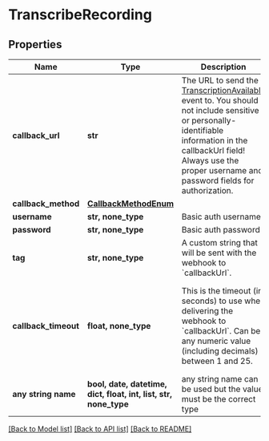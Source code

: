 # TranscribeRecording


## Properties
Name | Type | Description | Notes
------------ | ------------- | ------------- | -------------
**callback_url** | **str** | The URL to send the [TranscriptionAvailable](/docs/voice/webhooks/transcriptionAvailable) event to. You should not include sensitive or personally-identifiable information in the callbackUrl field! Always use the proper username and password fields for authorization. | [optional] 
**callback_method** | [**CallbackMethodEnum**](CallbackMethodEnum.md) |  | [optional] 
**username** | **str, none_type** | Basic auth username. | [optional] 
**password** | **str, none_type** | Basic auth password. | [optional] 
**tag** | **str, none_type** | A custom string that will be sent with the webhook to &#x60;callbackUrl&#x60;. | [optional] 
**callback_timeout** | **float, none_type** | This is the timeout (in seconds) to use when delivering the webhook to &#x60;callbackUrl&#x60;. Can be any numeric value (including decimals) between 1 and 25. | [optional]  if omitted the server will use the default value of 15
**any string name** | **bool, date, datetime, dict, float, int, list, str, none_type** | any string name can be used but the value must be the correct type | [optional]

[[Back to Model list]](../README.md#documentation-for-models) [[Back to API list]](../README.md#documentation-for-api-endpoints) [[Back to README]](../README.md)



